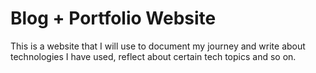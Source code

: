 # Blog + Portfolio Website

This is a website that I will use to document my journey and write about technologies I have used, reflect about certain tech topics and so on.
